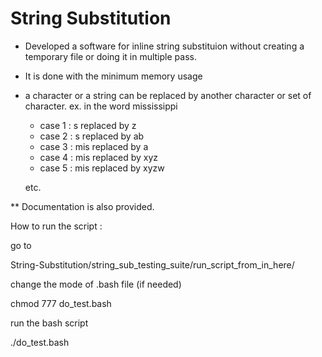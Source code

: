 # String Substitution

- Developed a software for inline string substituion without creating a temporary file or doing it in multiple pass.
- It is done with the minimum memory usage
- a character or a string can be replaced by another character or set of character.
ex.
  in the word mississippi
  
   * case 1 : s replaced by z
   * case 2 : s replaced by ab
   * case 3 : mis replaced by a
   * case 4 : mis replaced by xyz
   * case 5 : mis replaced by xyzw
  
  etc.

** Documentation is also provided.


How to run the script :

go to

String-Substitution/string_sub_testing_suite/run_script_from_in_here/

change the mode of .bash file (if needed)

chmod 777 do_test.bash

run the bash script

./do_test.bash
